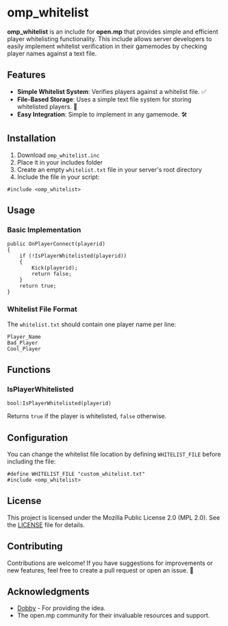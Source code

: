 # omp_whitelist
**omp_whitelist** is an include for **open.mp** that provides simple and efficient player whitelisting functionality. This include allows server developers to easily implement whitelist verification in their gamemodes by checking player names against a text file.

## Features
- **Simple Whitelist System**: Verifies players against a whitelist file. ✅
- **File-Based Storage**: Uses a simple text file system for storing whitelisted players. 📜
- **Easy Integration**: Simple to implement in any gamemode. 🛠️

## Installation
1. Download `omp_whitelist.inc`
2. Place it in your includes folder
3. Create an empty `whitelist.txt` file in your server's root directory
4. Include the file in your script:
```pawn
#include <omp_whitelist>
```

## Usage
### Basic Implementation
```pawn
public OnPlayerConnect(playerid)
{
    if (!IsPlayerWhitelisted(playerid))
    {
        Kick(playerid);
        return false;
    }
    return true;
}
```

### Whitelist File Format
The `whitelist.txt` should contain one player name per line:
```
Player_Name
Bad_Player
Cool_Player
```

## Functions
### IsPlayerWhitelisted
```pawn
bool:IsPlayerWhitelisted(playerid)
```
Returns `true` if the player is whitelisted, `false` otherwise.

## Configuration
You can change the whitelist file location by defining `WHITELIST_FILE` before including the file:
```pawn
#define WHITELIST_FILE "custom_whitelist.txt"
#include <omp_whitelist>
```

## License
This project is licensed under the Mozilla Public License 2.0 (MPL 2.0). See the [LICENSE](LICENSE) file for details.

## Contributing
Contributions are welcome! If you have suggestions for improvements or new features, feel free to create a pull request or open an issue. 🤝

## Acknowledgments
- [Dobby](https://github.com/DobbysGamertag) - For providing the idea.
- The open.mp community for their invaluable resources and support.